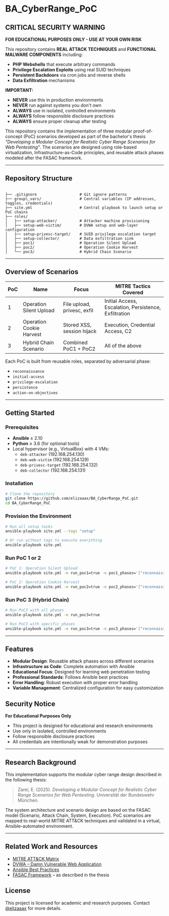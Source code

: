 # BA_CyberRange_PoC

## **CRITICAL SECURITY WARNING**

**FOR EDUCATIONAL PURPOSES ONLY - USE AT YOUR OWN RISK**

This repository contains **REAL ATTACK TECHNIQUES** and **FUNCTIONAL MALWARE COMPONENTS** including:
- **PHP Webshells** that execute arbitrary commands
- **Privilege Escalation Exploits** using real SUID techniques
- **Persistent Backdoors** via cron jobs and reverse shells
- **Data Exfiltration** mechanisms

**IMPORTANT:**
- **NEVER** use this in production environments
- **NEVER** run against systems you don't own
- **ALWAYS** use in isolated, controlled environments
- **ALWAYS** follow responsible disclosure practices
- **ALWAYS** ensure proper cleanup after testing

This repository contains the implementation of three modular proof-of-concept (PoC) scenarios developed as part of the bachelor's thesis _"Developing a Modular Concept for Realistic Cyber Range Scenarios for Web Pentesting"_. The scenarios are designed using role-based virtualization, Infrastructure-as-Code principles, and reusable attack phases modeled after the FASAC framework.

---

## Repository Structure

```

├── .gitignore                   # Git ignore patterns
├── group\_vars/                 # Central variables (IP addresses, toggles, credentials)
├── site.yml                     # Central playbook to launch setup or PoC chains
├── roles/
│   ├── setup-attacker/          # Attacker machine provisioning
│   ├── setup-web-victim/        # DVWA setup and web-layer configuration
│   ├── setup-privesc-target/    # SUID privilege escalation target
│   ├── setup-collector/         # Data exfiltration sink
│   ├── poc1/                    # Operation Silent Upload
│   ├── poc2/                    # Operation Cookie Harvest
│   └── poc3/                    # Hybrid Chain Scenario

````

---

## Overview of Scenarios

| PoC | Name                      | Focus                         | MITRE Tactics Covered                                 |
|-----|---------------------------|-------------------------------|-------------------------------------------------------|
| 1   | Operation Silent Upload   | File upload, privesc, exfil   | Initial Access, Escalation, Persistence, Exfiltration |
| 2   | Operation Cookie Harvest  | Stored XSS, session hijack    | Execution, Credential Access, C2                      |
| 3   | Hybrid Chain Scenario     | Combined PoC1 + PoC2          | All of the above                                      |

Each PoC is built from reusable roles, separated by adversarial phase:
- `reconnaissance`
- `initial-access`
- `privilege-escalation`
- `persistence`
- `action-on-objectives`

---

## Getting Started

### Prerequisites
- **Ansible** ≥ 2.10
- **Python** ≥ 3.6 (for optional tools)
- Local hypervisor (e.g., VirtualBox) with 4 VMs:
  - `deb-attacker` (192.168.254.130)
  - `deb-web-victim` (192.168.254.129)
  - `deb-privesc-target` (192.168.254.132)
  - `deb-collector` (192.168.254.131)

### Installation
```bash
# Clone the repository
git clone https://github.com/elizaaax/BA_CyberRange_PoC.git
cd BA_CyberRange_PoC
```

### Provision the Environment
```bash
# Run all setup tasks
ansible-playbook site.yml --tags "setup"

# Or run without tags to execute everything
ansible-playbook site.yml
````

### Run PoC 1 or 2

```bash
# PoC 1: Operation Silent Upload
ansible-playbook site.yml -e run_poc1=true -e poc1_phases='["reconnaissance", "initial-access", "privilege-escalation", "persistence", "action-on-objectives"]'

# PoC 2: Operation Cookie Harvest
ansible-playbook site.yml -e run_poc2=true -e poc2_phases='["reconnaissance", "initial-access", "privilege-escalation", "persistence", "action-on-objectives"]'
```

### Run PoC 3 (Hybrid Chain)

```bash
# Run PoC3 with all phases
ansible-playbook site.yml -e run_poc3=true

# Run PoC3 with specific phases
ansible-playbook site.yml -e run_poc3=true -e poc3_phases='["reconnaissance", "initial-access", "privilege-escalation", "persistence", "action-on-objectives"]'
```

---

## Features

- **Modular Design**: Reusable attack phases across different scenarios
- **Infrastructure as Code**: Complete automation with Ansible
- **Educational Focus**: Designed for learning web penetration testing
- **Professional Standards**: Follows Ansible best practices
- **Error Handling**: Robust execution with proper error handling
- **Variable Management**: Centralized configuration for easy customization

## Security Notice

**For Educational Purposes Only**
- This project is designed for educational and research environments
- Use only in isolated, controlled environments
- Follow responsible disclosure practices
- All credentials are intentionally weak for demonstration purposes

---

## Research Background

This implementation supports the modular cyber range design described in the following thesis:

> Zarei, E. (2025). *Developing a Modular Concept for Realistic Cyber Range Scenarios for Web Pentesting*. Universität der Bundeswehr München.

The system architecture and scenario design are based on the FASAC model (Scenario, Attack Chain, System, Execution). PoC scenarios are mapped to real-world MITRE ATT\&CK techniques and validated in a virtual, Ansible-automated environment.

---

## Related Work and Resources

* [MITRE ATT\&CK Matrix](https://attack.mitre.org/)
* [DVWA – Damn Vulnerable Web Application](https://github.com/digininja/DVWA)
* [Ansible Best Practices](https://docs.ansible.com/ansible/latest/user_guide/playbooks_best_practices.html)
* [FASAC Framework](https://ieeexplore.ieee.org/document/10534799?denied=) – as described in the thesis

## License

This project is licensed for academic and research purposes. Contact [@elizaaax](https://github.com/elizaaax) for more details.